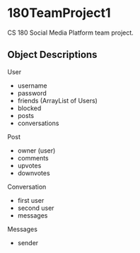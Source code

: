 # 180TeamProject1

CS 180 Social Media Platform team project.

## Object Descriptions

User
- username
- password
- friends (ArrayList of Users)
- blocked
- posts
- conversations

Post
- owner (user)
- comments
- upvotes
- downvotes

Conversation
- first user
- second user
- messages

Messages
- sender
